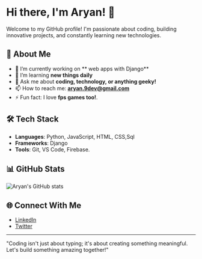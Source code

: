 # Hi there, I'm Aryan! 👋

Welcome to my GitHub profile! I'm passionate about coding, building innovative projects, and constantly learning new technologies.

## 🚀 About Me
- 🔭 I’m currently working on ** web apps with Django**
- 🌱 I’m learning **new things daily**
- 💬 Ask me about **coding, technology, or anything geeky!**
- 📫 How to reach me: **aryan.9dev@gmail.com**
- ⚡ Fun fact: I love **fps games too!**.

## 🛠️ Tech Stack
- **Languages**: Python, JavaScript, HTML, CSS,Sql
- **Frameworks**: Django
- **Tools**: Git, VS Code, Firebase.

## 📊 GitHub Stats
![Aryan's GitHub stats](https://github-readme-stats.vercel.app/api?username=aryanwithRN&show_icons=true&theme=radical)

## 🌐 Connect With Me
- [LinkedIn](https://linkedin.com/in/aryan-mahadure)
- [Twitter](https://twitter.com/aryan-mahadure)

---

"Coding isn't just about typing; it's about creating something meaningful. Let's build something amazing together!"
